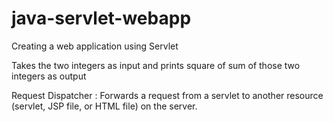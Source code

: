 # java-servlet-webapp
Creating a web application using Servlet

Takes the two integers as input and prints square of sum of those two integers as output

Request Dispatcher : Forwards a request from a servlet to another resource (servlet, JSP file, or HTML file) on the server.
